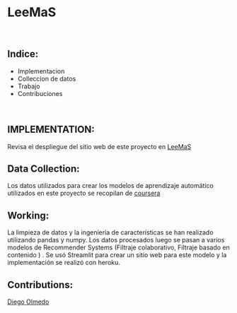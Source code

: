 # LeeMaS
<br>

## Indice:
  * Implementacion
  * Colleccion de datos
  * Trabajo
  * Contribuciones
<br>

## IMPLEMENTATION:
Revisa el despliegue del sitio web de este proyecto en [LeeMaS](https://leemas-hk.herokuapp.com/)
<br>

## Data Collection:
Los datos utilizados para crear los modelos de aprendizaje automático utilizados en este proyecto se recopilan de [coursera](https://Coursera.com/)
<br>

## Working:
La limpieza de datos y la ingeniería de características se han realizado utilizando pandas y numpy. Los datos procesados luego se pasan a varios modelos de Recommender Systems (Filtraje colaborativo, Filtraje basado en contenido ) . Se usó Streamlit para crear un sitio web para este modelo y la implementación se realizó con heroku.
<br>

## Contributions:
[Diego Olmedo](https://github.com/diego-o-olmedo)
<br>
